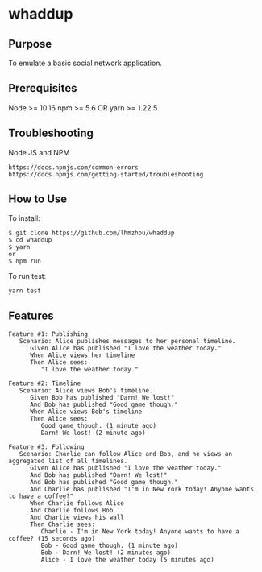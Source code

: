 # whaddup

## Purpose

To emulate a basic social network application.

## Prerequisites

Node >= 10.16
npm >= 5.6 OR yarn >= 1.22.5

## Troubleshooting

Node JS and NPM

```
https://docs.npmjs.com/common-errors
https://docs.npmjs.com/getting-started/troubleshooting
```

## How to Use

To install:
```
$ git clone https://github.com/lhmzhou/whaddup
$ cd whaddup
$ yarn
or 
$ npm run
```

To run test:
```
yarn test
```

## Features

```
Feature #1: Publishing
   Scenario: Alice publishes messages to her personal timeline.   
      Given Alice has published "I love the weather today."
      When Alice views her timeline
      Then Alice sees:
         "I love the weather today."
```

```
Feature #2: Timeline
   Scenario: Alice views Bob's timeline.
      Given Bob has published "Darn! We lost!"
      And Bob has published "Good game though."
      When Alice views Bob's timeline
      Then Alice sees:
         Good game though. (1 minute ago)
         Darn! We lost! (2 minute ago)
```

```
Feature #3: Following
   Scenario: Charlie can follow Alice and Bob, and he views an aggregated list of all timelines.
      Given Alice has published "I love the weather today."
      And Bob has published "Darn! We lost!"
      And Bob has published "Good game though."
      And Charlie has published "I'm in New York today! Anyone wants to have a coffee?"
      When Charlie follows Alice
      And Charlie follows Bob
      And Charlie views his wall
      Then Charlie sees:
         Charlie - I'm in New York today! Anyone wants to have a coffee? (15 seconds ago)     
         Bob - Good game though. (1 minute ago)     
         Bob - Darn! We lost! (2 minutes ago)     
         Alice - I love the weather today (5 minutes ago) 
```
